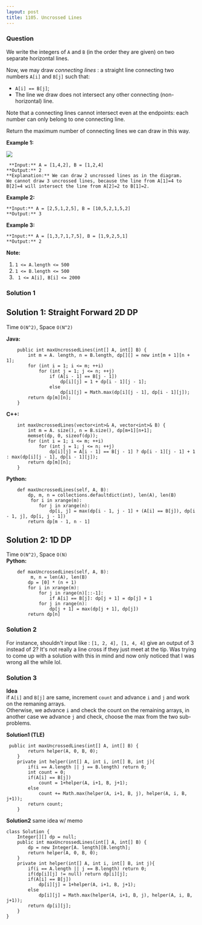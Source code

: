 ```yaml
---
layout: post
title: 1105. Uncrossed Lines
---
```

### Question
We write the integers of `A` and `B` (in the order they are given) on two
separate horizontal lines.

Now, we may draw _connecting lines_ : a straight line connecting two numbers
`A[i]` and `B[j]` such that:

  * `A[i] == B[j]`;
  * The line we draw does not intersect any other connecting (non-horizontal) line.

Note that a connecting lines cannot intersect even at the endpoints: each
number can only belong to one connecting line.

Return the maximum number of connecting lines we can draw in this way.



 **Example 1:**

![](https://assets.leetcode.com/uploads/2019/04/26/142.png)

    
    
     **Input:** A = [1,4,2], B = [1,2,4]
    **Output:** 2
    **Explanation:** We can draw 2 uncrossed lines as in the diagram.
    We cannot draw 3 uncrossed lines, because the line from A[1]=4 to B[2]=4 will intersect the line from A[2]=2 to B[1]=2.
    

**Example 2:**

    
    
    **Input:** A = [2,5,1,2,5], B = [10,5,2,1,5,2]
    **Output:** 3
    

**Example 3:**

    
    
    **Input:** A = [1,3,7,1,7,5], B = [1,9,2,5,1]
    **Output:** 2



 **Note:**

  1. `1 <= A.length <= 500`
  2. `1 <= B.length <= 500`
  3. ` 1 <= A[i], B[i] <= 2000`

### Solution 1
## Solution 1: Straight Forward 2D DP

Time `O(N^2)`, Space `O(N^2)`

 **Java:**

    
    
        public int maxUncrossedLines(int[] A, int[] B) {
            int m = A. length, n = B.length, dp[][] = new int[m + 1][n + 1];
            for (int i = 1; i <= m; ++i)
                for (int j = 1; j <= n; ++j)
                    if (A[i - 1] == B[j - 1])
                        dp[i][j] = 1 + dp[i - 1][j - 1];
                    else
                        dp[i][j] = Math.max(dp[i][j - 1], dp[i - 1][j]);
            return dp[m][n];
        }
    

**C++:**

    
    
        int maxUncrossedLines(vector<int>& A, vector<int>& B) {
            int m = A. size(), n = B.size(), dp[m+1][n+1];
            memset(dp, 0, sizeof(dp));
            for (int i = 1; i <= m; ++i)
                for (int j = 1; j <= n; ++j)
                    dp[i][j] = A[i - 1] == B[j - 1] ? dp[i - 1][j - 1] + 1 : max(dp[i][j - 1], dp[i - 1][j]);
            return dp[m][n];
        }
    

**Python:**

    
    
        def maxUncrossedLines(self, A, B):
            dp, m, n = collections.defaultdict(int), len(A), len(B)
             for i in xrange(m):
                for j in xrange(n):
                    dp[i, j] = max(dp[i - 1, j - 1] + (A[i] == B[j]), dp[i - 1, j], dp[i, j - 1])
            return dp[m - 1, n - 1]
    

## Solution 2: 1D DP

Time `O(N^2)`, Space `O(N)`  
**Python:**

    
    
        def maxUncrossedLines(self, A, B):
             m, n = len(A), len(B)
            dp = [0] * (n + 1)
            for i in xrange(m):
                for j in range(n)[::-1]:
                    if A[i] == B[j]: dp[j + 1] = dp[j] + 1
                for j in range(n):
                    dp[j + 1] = max(dp[j + 1], dp[j])
            return dp[n]
    


### Solution 2
For instance, shouldn't input like : `[1, 2, 4], [1, 4, 4]` give an output of
3 instead of 2? It's not really a line cross if they just meet at the tip. Was
trying to come up with a solution with this in mind and now only noticed that
I was wrong all the while lol.


### Solution 3
 **Idea**  
if `A[i]` and `B[j]` are same, increment `count` and advance `i` and `j` and
work on the remaning arrays.  
Otherwise, we advance `i` and check the count on the remaining arrays, in
another case we advance `j` and check, choose the max from the two sub-
problems.

 **Solution1 (TLE)**

    
    
     public int maxUncrossedLines(int[] A, int[] B) {
            return helper(A, 0, B, 0);
        }
        private int helper(int[] A, int i, int[] B, int j){
            if(i == A.length || j == B.length) return 0;
            int count = 0;
            if(A[i] == B[j]) 
                count = 1+helper(A, i+1, B, j+1);
            else
            	count += Math.max(helper(A, i+1, B, j), helper(A, i, B, j+1));
            return count;
        }
    

**Solution2** same idea w/ memo

    
    
    class Solution {
        Integer[][] dp = null;
        public int maxUncrossedLines(int[] A, int[] B) {
            dp = new Integer[A. length][B.length];
            return helper(A, 0, B, 0);
        }
        private int helper(int[] A, int i, int[] B, int j){
            if(i == A.length || j == B.length) return 0;
            if(dp[i][j] != null) return dp[i][j];
            if(A[i] == B[j]) 
                dp[i][j] = 1+helper(A, i+1, B, j+1);
            else
            	dp[i][j] = Math.max(helper(A, i+1, B, j), helper(A, i, B, j+1));
            return dp[i][j];
        }
    }
    



